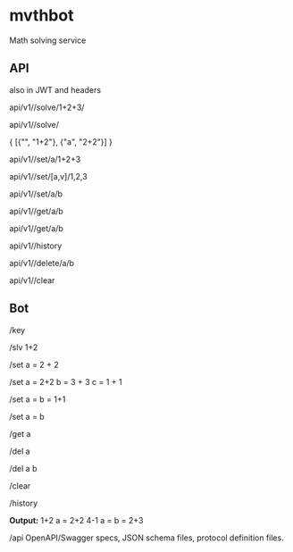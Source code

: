 # mvthbot
Math solving service

## API

also in JWT and headers

api/v1/<userkey>/solve/1+2+3/

api/v1/<userkey>/solve/

{
    [{"", "1+2"}, {"a", "2+2"}]
}

api/v1/<userkey>/set/a/1+2+3

api/v1/<userkey>/set/[a,v]/1,2,3

api/v1/<userkey>/set/a/b

api/v1/<userkey>/get/a/b

api/v1/<userkey>/get/a/b

api/v1/<userkey>/history

api/v1/<userkey>/delete/a/b

api/v1/<userkey>/clear

## Bot

/key

/slv 1+2

/set a = 2 + 2

/set a = 2+2
b = 3 + 3
c = 1 + 1

/set a = b = 1+1

/set a = b

/get a

/del a

/del a b

/clear

/history

**Output:**
1+2
a = 2+2
4-1
a = b = 2+3

/api
OpenAPI/Swagger specs, JSON schema files, protocol definition files.
